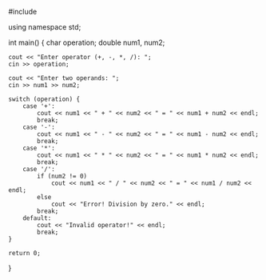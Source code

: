 #include <iostream>

using namespace std;

int main() {
    char operation;
    double num1, num2;

    cout << "Enter operator (+, -, *, /): ";
    cin >> operation;

    cout << "Enter two operands: ";
    cin >> num1 >> num2;

    switch (operation) {
        case '+':
            cout << num1 << " + " << num2 << " = " << num1 + num2 << endl;
            break;
        case '-':
            cout << num1 << " - " << num2 << " = " << num1 - num2 << endl;
            break;
        case '*':
            cout << num1 << " * " << num2 << " = " << num1 * num2 << endl;
            break;
        case '/':
            if (num2 != 0)
                cout << num1 << " / " << num2 << " = " << num1 / num2 << endl;
            else
                cout << "Error! Division by zero." << endl;
            break;
        default:
            cout << "Invalid operator!" << endl;
            break;
    }

    return 0;
}
